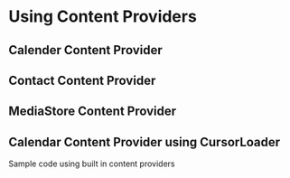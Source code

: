 # Using Content Providers
## Calender Content Provider  
## Contact Content Provider  
## MediaStore Content Provider  
## Calendar Content Provider using CursorLoader 
Sample code using built in content providers
